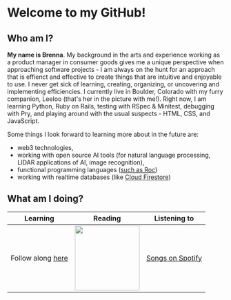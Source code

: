 # Welcome to my GitHub!

## **Who am I?**

**My name is Brenna**. My background in the arts and experience working as a product manager in consumer goods gives me a unique perspective when approaching software projects - I am always on the hunt for an approach that is effienct and effective to create things that are intuitive and enjoyable to use. I never get sick of learning, creating, organizing, or uncovering and implementing efficiencies. I currently live in Boulder, Colorado with my furry companion, Leeloo (that's her in the picture with me!). Right now, I am learning Python, Ruby on Rails, testing with RSpec & Minitest, debugging with Pry, and playing around with the usual suspects - HTML, CSS, and JavaScript. 

Some things I look forward to learning more about in the future are:
- web3 technologies, 
- working with open source AI tools (for natural language processing, LIDAR applications of AI, image recognition),
- functional programming languages ([such as Roc](https://www.roc-lang.org/))
- working with realtime databases (like [Cloud Firestore](https://firebase.google.com/docs/firestore))

## **What am I doing?**

| Learning    | Reading     | Listening to |
| ----------- | ----------- | ------------ |
| Follow along [here](https://github.com/brennacodes/ruby-exercises)   | [<img src="https://i.gr-assets.com/images/S/compressed.photo.goodreads.com/books/1412064931l/23168817.jpg" width=150/>](https://en.wikipedia.org/wiki/The_Dark_Forest)       | [Songs on Spotify](https://open.spotify.com/embed/playlist/5iKS25U1YVt4driqyGNKcV?utm_source=generator) |



<!--
**brennacodes/brennacodes** is a ✨ _special_ ✨ repository because its `README.md` (this file) appears on your GitHub profile.

Here are some ideas to get you started:

- 🔭 I’m currently working on ...
- 🌱 I’m currently learning ...
- 👯 I’m looking to collaborate on ...
- 🤔 I’m looking for help with ...
- 💬 Ask me about ...
- 📫 How to reach me: ...
- 😄 Pronouns: ...
- ⚡ Fun fact: ...
-->

